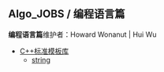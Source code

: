 ## Algo_JOBS / 编程语言篇

**编程语言篇**维护者：Howard Wonanut | Hui Wu

- [C++标准模板库](./STL/README.md)
  - [string](./STL/string.md)



